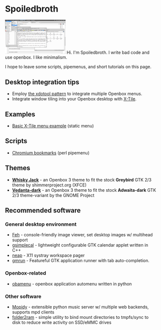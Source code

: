# Spoiledbroth

<img src="../../assets/img/Whiskyjack.png" alt="Whiskyjack.png" title="Pretty keen." width="200" />
Hi. I'm Spoiledbroth. I write bad code and use openbox. I like minimalism.

I hope to leave some scripts, pipemenus, and short tutorials on this page.

## Desktop integration tips

- Employ [the xdotool pattern](xdotool.md) to integrate multiple Openbox menus.
- Integrate window tiling into your Openbox desktop with [X-Tile](x-tile.md).

## Examples

- [Basic X-Tile menu example](x-tile.md) (static menu)

## Scripts

- [Chromium bookmarks](ob-chromium.md) (perl pipemenu)

## Themes

- **[Whisky Jack](https://www.box-look.org/p/1218877/)** - an Openbox 3 theme
  to fit the stock **Greybird** GTK 2/3 theme by shimmerproject.org (XFCE)
- **[Vedanta-dark](https://www.box-look.org/p/1218937/)** - an Openbox 3 theme
  to fit the stock **Adwaita-dark** GTK 2/3 theme-variant by the GNOME Project

## Recommended software

### General desktop environment

- [Feh](https://feh.finalrewind.org/) - console-friendly image viewer, set desktop images w/ multihead support
- [gsimplecal](https://dmedvinsky.github.io/gsimplecal/) - lightweight configurable GTK calendar applet written in C++
- [neap](https://github.com/vzxwco/neap/) - X11 systray workspace pager
- [gmrun](https://sourceforge.net/projects/gmrun/) - Featureful GTK application runner with tab auto-completion.

### Openbox-related

- [obamenu](https://rmoe.anukis.de/obamenu.html) - openbox application automenu written in python

### Other software

- [Mopidy](https://www.mopidy.com/) - extensible python music server w/ multiple web backends, supports mpd clients
- [folder2ram](https://github.com/bobafetthotmail/folder2ram/) - simple utility to bind mount directories to tmpfs/sync to disk to reduce write activity on SSD/eMMC drives
